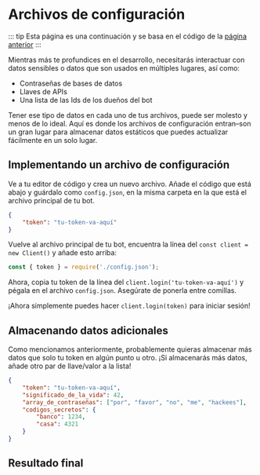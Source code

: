 # Archivos de configuración

::: tip
Esta página es una continuación y se basa en el código de la [página anterior](/creando-tu-bot/)
:::

Mientras más te profundices en el desarrollo, necesitarás interactuar con datos sensibles o datos que son usados en múltiples lugares, así como:

* Contraseñas de bases de datos
* Llaves de APIs
* Una lista de las Ids de los dueños del bot

Tener ese tipo de datos en cada uno de tus archivos, puede ser molesto y menos de lo ideal. Aquí es donde los archivos de configuración entran–son un gran lugar para almacenar datos estáticos que puedes actualizar fácilmente en un solo lugar.

## Implementando un archivo de configuración

Ve a tu editor de código y crea un nuevo archivo. Añade el código que está abajo y guárdalo como `config.json`, en la misma carpeta en la que está el archivo principal de tu bot.

```json
{
	"token": "tu-token-va-aquí"
}
```

Vuelve al archivo principal de tu bot, encuentra la línea del `const client = new Client()` y añade esto arriba:

```js
const { token } = require('./config.json');
```

Ahora, copia tu token de la línea del `client.login('tu-token-va-aquí')` y pégala en el archivo `config.json`. Asegúrate de ponerla entre comillas.

¡Ahora simplemente puedes hacer `client.login(token)` para iniciar sesión!

## Almacenando datos adicionales

Como mencionamos anteriormente, probablemente quieras almacenar más datos que solo tu token en algún punto u otro. ¡Si almacenarás más datos, añade otro par de llave/valor a la lista!

```json
{
	"token": "tu-token-va-aquí",
	"significado_de_la_vida": 42,
	"array_de_contraseñas": ["por", "favor", "no", "me", "hackees"],
	"codigos_secretos": {
		"banco": 1234,
		"casa": 4321
	}
}
```

## Resultado final

<ResultingCode />

